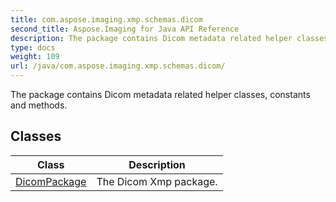 ```yaml
---
title: com.aspose.imaging.xmp.schemas.dicom
second_title: Aspose.Imaging for Java API Reference
description: The package contains Dicom metadata related helper classes constants and methods.
type: docs
weight: 109
url: /java/com.aspose.imaging.xmp.schemas.dicom/
---
```


The package contains Dicom metadata related helper classes, constants and methods.


## Classes

| Class | Description |
| --- | --- |
| [DicomPackage](../com.aspose.imaging.xmp.schemas.dicom/dicompackage) | The Dicom Xmp package. |
